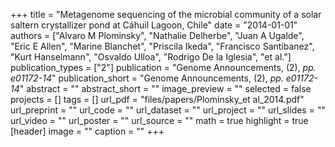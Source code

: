 +++
title = "Metagenome sequencing of the microbial community of a solar saltern crystallizer pond at Cáhuil Lagoon, Chile"
date = "2014-01-01"
authors = ["Alvaro M Plominsky", "Nathalie Delherbe", "Juan A Ugalde", "Eric E Allen", "Marine Blanchet", "Priscila Ikeda", "Francisco Santibanez", "Kurt Hanselmann", "Osvaldo Ulloa", "Rodrigo De la Iglesia", "et al."]
publication_types = ["2"]
publication = "Genome Announcements, (2), _pp. e01172-14_"
publication_short = "Genome Announcements, (2), _pp. e01172-14_"
abstract = ""
abstract_short = ""
image_preview = ""
selected = false
projects = []
tags = []
url_pdf = "files/papers/Plominsky_et al_2014.pdf"
url_preprint = ""
url_code = ""
url_dataset = ""
url_project = ""
url_slides = ""
url_video = ""
url_poster = ""
url_source = ""
math = true
highlight = true
[header]
image = ""
caption = ""
+++
